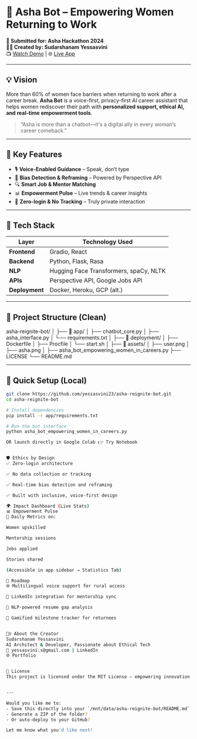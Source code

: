 # 🤖 Asha Bot – Empowering Women Returning to Work

**🚀 Submitted for: Asha Hackathon 2024**  
**👩‍💻 Created by: Sudarshanam Yessasvini**  
📺 [Watch Demo](https://youtu.be/IznF9y11s84) | 🌐 [Live App](https://her-career-compass.lovable.app)

---

## 💡 Vision

More than 60% of women face barriers when returning to work after a career break. **Asha Bot** is a voice-first, privacy-first AI career assistant that helps women rediscover their path with **personalized support, ethical AI, and real-time empowerment tools**.

> “Asha is more than a chatbot—it's a digital ally in every woman’s career comeback.”

---

## 🎯 Key Features

- 🎙️ **Voice-Enabled Guidance** – Speak, don’t type
- 🧠 **Bias Detection & Reframing** – Powered by Perspective API
- 🔍 **Smart Job & Mentor Matching**
- 📊 **Empowerment Pulse** – Live trends & career insights
- 🔐 **Zero-login & No Tracking** – Truly private interaction

---

## 🧠 Tech Stack

| Layer         | Technology Used                            |
|---------------|---------------------------------------------|
| **Frontend**  | Gradio, React                               |
| **Backend**   | Python, Flask, Rasa                         |
| **NLP**       | Hugging Face Transformers, spaCy, NLTK      |
| **APIs**      | Perspective API, Google Jobs API            |
| **Deployment**| Docker, Heroku, GCP (alt.)                  |

---

## 📁 Project Structure (Clean)


asha-reignite-bot/ │ ├── 📁 app/ │ ├── chatbot_core.py │ ├── asha_interface.py │ └── requirements.txt │ ├── 📁 deployment/ │ ├── Dockerfile │ ├── Procfile │ └── start.sh │ ├── 📁 assets/ │ ├── user.png │ ├── asha.png │ ├── asha_bot_empowering_women_in_careers.py ├── LICENSE └── README.md


---

## 🔧 Quick Setup (Local)

```bash
git clone https://github.com/yessasvini23/asha-reignite-bot.git
cd asha-reignite-bot

# Install dependencies
pip install -r app/requirements.txt

# Run the bot interface
python asha_bot_empowering_women_in_careers.py

OR launch directly in Google Colab 👉 Try Notebook


🛡️ Ethics by Design
✅ Zero-login architecture

✅ No data collection or tracking

✅ Real-time bias detection and reframing

✅ Built with inclusive, voice-first design

🌍 Impact Dashboard (Live Stats)
📊 Empowerment Pulse
🔄 Daily Metrics on:

Women upskilled

Mentorship sessions

Jobs applied

Stories shared

(Accessible in app sidebar → Statistics Tab)

🔭 Roadmap
🌐 Multilingual voice support for rural access

🤝 LinkedIn integration for mentorship sync

🧠 NLP-powered resume gap analysis

🏅 Gamified milestone tracker for returnees


🙋‍♀️ About the Creator
Sudarshanam Yessasvini
AI Architect & Developer, Passionate about Ethical Tech
📧 yessasvini.s@gmail.com | LinkedIn
🌐 Portfolio


📝 License
This project is licensed under the MIT License – empowering innovation with openness.


---

Would you like me to:
- Save this directly into your `/mnt/data/asha-reignite-bot/README.md`?
- Generate a ZIP of the folder?
- Or auto-deploy to your GitHub?

Let me know what you'd like next!

